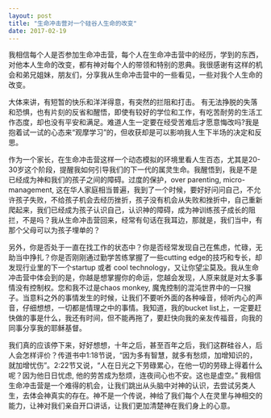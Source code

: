 ```yaml
---
layout: post
title: "生命冲击营对一个硅谷人生命的改变"
date: 2017-02-19
---
```


<div class="container">
<p>
我相信每个人是否参加生命冲击营，每个人在生命冲击营中的经历，学到的东西，对他本人生命的改变，都有神对每个人的带领和特别的恩典。我很感谢有这样的机会和弟兄姐妹，朋友们，分享我从生命冲击营中的一些看见，一些对我个人生命的改变。
</p>
<span class="green-text flow-text">
大体来讲，有短暂的快乐和洋洋得意，有突然的拦阻和打击。 有无法挣脱的失落和恐惧，也有片刻的反省和醒悟，即使有较好的学位和工作，有吃苦耐劳的生活工作态度，却也没有平安和满足。难道人生一定要在经受苦难后才愿意悔改吗?我是抱着试一试的心态来“观摩学习”的，但收获却是可以影响我人生下半场的决定和反思。
</span>
<p>
作为一个家长，在生命冲击营这样一个动态模拟的环境里看人生百态，尤其是20-30岁这个阶段，提醒我如何引导我们的下一代的属灵生命。我醒悟到，我是不是已经成为神和我们的孩子之间的障碍。过度的保护，over parenting, micro-management, 这在华人家庭相当普遍，我到了一个时候，要好好问问自己，不允许孩子失败，不给孩子机会去经历挫折，孩子没有机会从失败和挫折中，自己重新爬起来，我们已经成为孩子认识自己，认识神的障碍，成为神训练孩子成长的阻拦，不是吗？我从生命冲击营回来，经常有句话在我耳边，那就是，我们当中，有那个父母可以为孩子埋单的？
</p>
<p>
另外，你是否处于一直在找工作的状态中？你是否经常发现自己在焦虑，忙碌，无助当中挣扎？你是否刚刚通过勤学苦练掌握了一些cutting edge的技巧和专长，却发现行业里的下一个startup 或者 cool technology，又让你望尘莫及。我从生命冲击营中体会到的是，你越是想掌握你的命运，您越会发现，人原来就是对太多事情没有控制权。您和我不过是chaos monkey, 魔鬼控制的混沌世界中的一只猴子。当意料之外的事情发生的时候，让我们不要听外面的各种噪音，倾听内心的声音，仔细想想，一切都是情理之中的事情。我知道，我的bucket list上，一定要赶快做的事是什么，我还有时间，但不能再拖了，要赶快向我的亲友传福音，向我的同事分享我的耶稣基督。
</p>
我们真的应该停下来，好好想想，十年之后，甚至百年之后，我们这群硅谷人，后人会怎样评价？传道书中1:18节说，“因为多有智慧，就多有愁烦，加增知识的，就加增忧伤”。2:22节又说，“人在日光之下劳碌累心，在他一切的劳碌上得着什么呢？因为他日日忧虑,  他的劳苦成为愁烦，连夜间心也不安。这也是虚空。” 我相信生命冲击营是一个难得的机会，让我们跳出从头脑中对神的认识，去尝试另类人生，去体会神真实的存在。神不是一个传说，神给了我们每个人在灵里与神相交的能力，让神对我们亲自开口讲话，让我们更加清楚神在我们身上的心意。
</p>
</div>
